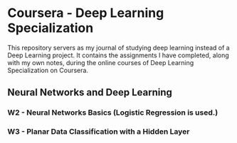 # Coursera - Deep Learning Specialization
This repository servers as my journal of studying deep learning instead of a Deep Learning project. It contains the assignments I have completed, along with my own notes, during the online courses of Deep Learning Specialization on Coursera.

## Neural Networks and Deep Learning

### W2 - Neural Networks Basics (Logistic Regression is used.)
### W3 - Planar Data Classification with a Hidden Layer
